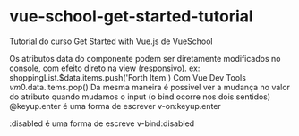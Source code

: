 # vue-school-get-started-tutorial
Tutorial do curso Get Started with Vue.js de VueSchool

Os atributos data do componente podem ser diretamente modificados no console, com efeito direto na view (responsivo).
ex:
shoppingList.$data.items.push('Forth Item')
Com Vue Dev Tools
$vm0.$data.items.pop()
Da mesma maneira é possivel ver a mudança no valor do atributo quando mudamos o input (o bind ocorre nos dois sentidos)
@keyup.enter é uma forma de escrever v-on:keyup.enter

:disabled é uma forma de escreve v-bind:disabled